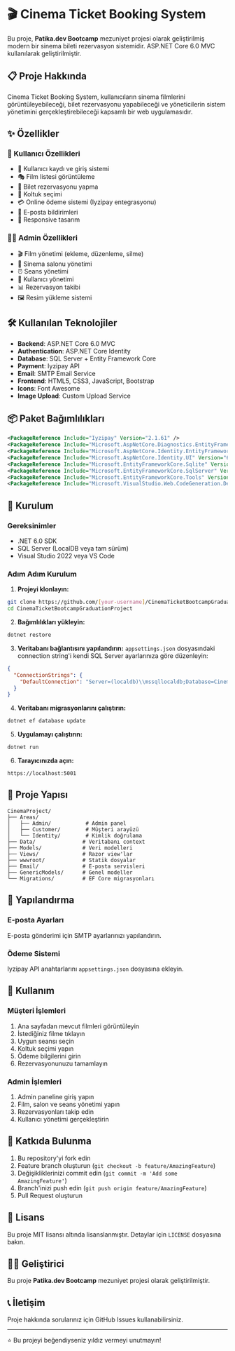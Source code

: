 # 🎬 Cinema Ticket Booking System

Bu proje, **Patika.dev Bootcamp** mezuniyet projesi olarak geliştirilmiş modern bir sinema bileti rezervasyon sistemidir. ASP.NET Core 6.0 MVC kullanılarak geliştirilmiştir.

## 📋 Proje Hakkında

Cinema Ticket Booking System, kullanıcıların sinema filmlerini görüntüleyebileceği, bilet rezervasyonu yapabileceği ve yöneticilerin sistem yönetimini gerçekleştirebileceği kapsamlı bir web uygulamasıdır.

## ✨ Özellikler

### 👤 Kullanıcı Özellikleri
- 🔐 Kullanıcı kaydı ve giriş sistemi
- 🎭 Film listesi görüntüleme
- 🎫 Bilet rezervasyonu yapma
- 💺 Koltuk seçimi
- 💳 Online ödeme sistemi (Iyzipay entegrasyonu)
- 📧 E-posta bildirimleri
- 📱 Responsive tasarım

### 👨‍💼 Admin Özellikleri
- 🎬 Film yönetimi (ekleme, düzenleme, silme)
- 🏢 Sinema salonu yönetimi
- ⏰ Seans yönetimi
- 👥 Kullanıcı yönetimi
- 📊 Rezervasyon takibi
- 🖼️ Resim yükleme sistemi

## 🛠️ Kullanılan Teknolojiler

- **Backend**: ASP.NET Core 6.0 MVC
- **Authentication**: ASP.NET Core Identity
- **Database**: SQL Server + Entity Framework Core
- **Payment**: Iyzipay API
- **Email**: SMTP Email Service
- **Frontend**: HTML5, CSS3, JavaScript, Bootstrap
- **Icons**: Font Awesome
- **Image Upload**: Custom Upload Service

## 📦 Paket Bağımlılıkları

```xml
<PackageReference Include="Iyzipay" Version="2.1.61" />
<PackageReference Include="Microsoft.AspNetCore.Diagnostics.EntityFrameworkCore" Version="6.0.24" />
<PackageReference Include="Microsoft.AspNetCore.Identity.EntityFrameworkCore" Version="6.0.24" />
<PackageReference Include="Microsoft.AspNetCore.Identity.UI" Version="6.0.24" />
<PackageReference Include="Microsoft.EntityFrameworkCore.Sqlite" Version="6.0.26" />
<PackageReference Include="Microsoft.EntityFrameworkCore.SqlServer" Version="6.0.26" />
<PackageReference Include="Microsoft.EntityFrameworkCore.Tools" Version="6.0.26" />
<PackageReference Include="Microsoft.VisualStudio.Web.CodeGeneration.Design" Version="6.0.16" />
```

## 🚀 Kurulum

### Gereksinimler
- .NET 6.0 SDK
- SQL Server (LocalDB veya tam sürüm)
- Visual Studio 2022 veya VS Code

### Adım Adım Kurulum

1. **Projeyi klonlayın:**
```bash
git clone https://github.com/[your-username]/CinemaTicketBootcampGraduationProject.git
cd CinemaTicketBootcampGraduationProject
```

2. **Bağımlılıkları yükleyin:**
```bash
dotnet restore
```

3. **Veritabanı bağlantısını yapılandırın:**
`appsettings.json` dosyasındaki connection string'i kendi SQL Server ayarlarınıza göre düzenleyin:
```json
{
  "ConnectionStrings": {
    "DefaultConnection": "Server=(localdb)\\mssqllocaldb;Database=CinemaDb;Trusted_Connection=True;MultipleActiveResultSets=true"
  }
}
```

4. **Veritabanı migrasyonlarını çalıştırın:**
```bash
dotnet ef database update
```

5. **Uygulamayı çalıştırın:**
```bash
dotnet run
```

6. **Tarayıcınızda açın:**
```
https://localhost:5001
```

## 📁 Proje Yapısı

```
CinemaProject/
├── Areas/
│   ├── Admin/           # Admin panel
│   ├── Customer/        # Müşteri arayüzü
│   └── Identity/        # Kimlik doğrulama
├── Data/               # Veritabanı context
├── Models/             # Veri modelleri
├── Views/              # Razor view'lar
├── wwwroot/            # Statik dosyalar
├── Email/              # E-posta servisleri
├── GenericModels/      # Genel modeller
└── Migrations/         # EF Core migrasyonları
```

## 🔧 Yapılandırma

### E-posta Ayarları
E-posta gönderimi için SMTP ayarlarınızı yapılandırın.

### Ödeme Sistemi
Iyzipay API anahtarlarını `appsettings.json` dosyasına ekleyin.

## 🎯 Kullanım

### Müşteri İşlemleri
1. Ana sayfadan mevcut filmleri görüntüleyin
2. İstediğiniz filme tıklayın
3. Uygun seansı seçin
4. Koltuk seçimi yapın
5. Ödeme bilgilerini girin
6. Rezervasyonunuzu tamamlayın

### Admin İşlemleri
1. Admin paneline giriş yapın
2. Film, salon ve seans yönetimi yapın
3. Rezervasyonları takip edin
4. Kullanıcı yönetimi gerçekleştirin

## 🤝 Katkıda Bulunma

1. Bu repository'yi fork edin
2. Feature branch oluşturun (`git checkout -b feature/AmazingFeature`)
3. Değişikliklerinizi commit edin (`git commit -m 'Add some AmazingFeature'`)
4. Branch'inizi push edin (`git push origin feature/AmazingFeature`)
5. Pull Request oluşturun

## 📝 Lisans

Bu proje MIT lisansı altında lisanslanmıştır. Detaylar için `LICENSE` dosyasına bakın.

## 👨‍💻 Geliştirici

Bu proje **Patika.dev Bootcamp** mezuniyet projesi olarak geliştirilmiştir.

## 📞 İletişim

Proje hakkında sorularınız için GitHub Issues kullanabilirsiniz.

---

⭐ Bu projeyi beğendiyseniz yıldız vermeyi unutmayın! 